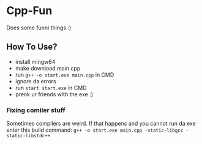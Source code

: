 # Cpp-Fun

Does some funni things :)

## How To Use?

- install mingw64
- make download main.cpp
- run `g++ -o start.exe main.cpp` in CMD
- ignore da errors
- run `start start.exe` in CMD 
- prenk ur friends with the exe :)

### Fixing comiler stuff

Sometimes compilers are weird. 
If that happens and you cannot run da exe enter this build command: `g++ -o start.exe main.cpp -static-libgcc -static-libstdc++`
